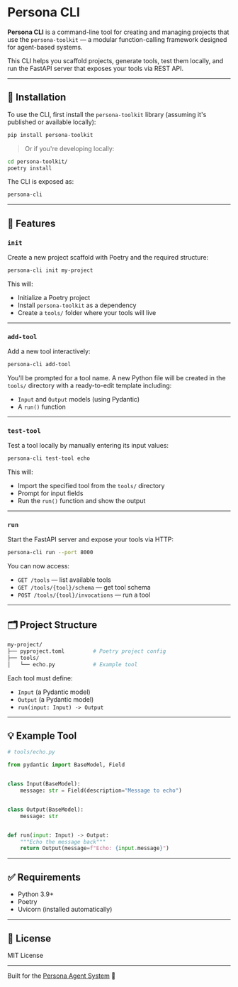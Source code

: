 # Persona CLI

**Persona CLI** is a command-line tool for creating and managing projects that use the `persona-toolkit` — a modular
function-calling framework designed for agent-based systems.

This CLI helps you scaffold projects, generate tools, test them locally, and run the FastAPI server that exposes your
tools via REST API.

---

## 🚀 Installation

To use the CLI, first install the `persona-toolkit` library (assuming it's published or available locally):

```bash
pip install persona-toolkit
```

> Or if you're developing locally:

```bash
cd persona-toolkit/
poetry install
```

The CLI is exposed as:

```bash
persona-cli
```

---

## 📆 Features

### `init`

Create a new project scaffold with Poetry and the required structure:

```bash
persona-cli init my-project
```

This will:

- Initialize a Poetry project
- Install `persona-toolkit` as a dependency
- Create a `tools/` folder where your tools will live

---

### `add-tool`

Add a new tool interactively:

```bash
persona-cli add-tool
```

You'll be prompted for a tool name. A new Python file will be created in the `tools/` directory with a ready-to-edit
template including:

- `Input` and `Output` models (using Pydantic)
- A `run()` function

---

### `test-tool`

Test a tool locally by manually entering its input values:

```bash
persona-cli test-tool echo
```

This will:

- Import the specified tool from the `tools/` directory
- Prompt for input fields
- Run the `run()` function and show the output

---

### `run`

Start the FastAPI server and expose your tools via HTTP:

```bash
persona-cli run --port 8000
```

You can now access:

- `GET /tools` — list available tools
- `GET /tools/{tool}/schema` — get tool schema
- `POST /tools/{tool}/invocations` — run a tool

---

## 🗂 Project Structure

```bash
my-project/
├── pyproject.toml         # Poetry project config
├── tools/
│   └── echo.py            # Example tool
```

Each tool must define:

- `Input` (a Pydantic model)
- `Output` (a Pydantic model)
- `run(input: Input) -> Output`

---

## 💡 Example Tool

```python
# tools/echo.py

from pydantic import BaseModel, Field


class Input(BaseModel):
    message: str = Field(description="Message to echo")


class Output(BaseModel):
    message: str


def run(input: Input) -> Output:
    """Echo the message back"""
    return Output(message=f"Echo: {input.message}")
```

---

## ✅ Requirements

- Python 3.9+
- Poetry
- Uvicorn (installed automatically)

---

## 📃 License

MIT License

---

Built for the [Persona Agent System](https://github.com/your-org/persona) 🤖

